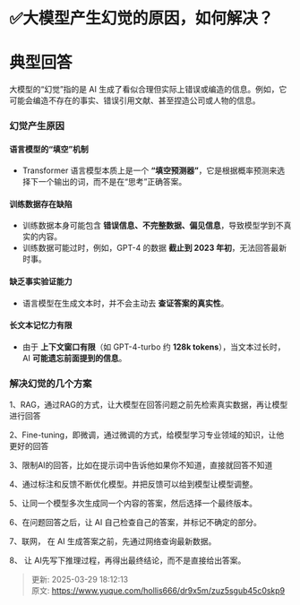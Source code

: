 # ✅大模型产生幻觉的原因，如何解决？

# 典型回答
大模型的“幻觉”指的是 AI 生成了看似合理但实际上错误或编造的信息。例如，它可能会编造不存在的事实、错误引用文献、甚至捏造公司或人物的信息。



### 幻觉产生原因


#### 语言模型的“填空”机制
+ Transformer 语言模型本质上是一个 **“填空预测器”**，它是根据概率预测来选择下一个输出的词，而不是在“思考”正确答案。



#### 训练数据存在缺陷
+ 训练数据本身可能包含 **错误信息、不完整数据、偏见信息**，导致模型学到不真实的内容。
+ 训练数据可能过时，例如，GPT-4 的数据 **截止到 2023 年初**，无法回答最新时事。



#### 缺乏事实验证能力
+ 语言模型在生成文本时，并不会主动去 **查证答案的真实性**。



#### 长文本记忆力有限
+ 由于 **上下文窗口有限**（如 GPT-4-turbo 约 **128k tokens**），当文本过长时，AI **可能遗忘前面提到的信息**。





### 解决幻觉的几个方案


1、RAG，通过RAG的方式，让大模型在回答问题之前先检索真实数据，再让模型进行回答



2、Fine-tuning，即微调，通过微调的方式，给模型学习专业领域的知识，让他更好的回答



3、限制AI的回答，比如在提示词中告诉他如果你不知道，直接就回答不知道



4、通过标注和反馈不断优化模型。并把反馈可以给到模型让模型调整。



5、让同一个模型多次生成同一个内容的答案，然后选择一个最终版本。



6、在问题回答之后，让 AI 自己检查自己的答案，并标记不确定的部分。  



7、联网， 在 AI 生成答案之前，先通过网络查询最新数据。



8、 让 AI先写下推理过程，再得出最终结论，而不是直接给出答案。  



> 更新: 2025-03-29 18:12:13  
> 原文: <https://www.yuque.com/hollis666/dr9x5m/zuz5sgub45c0skp9>
